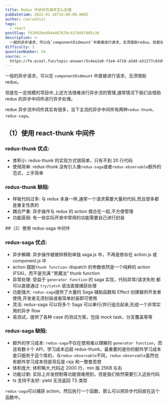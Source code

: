 ```yaml
---
title: Redux 中异步的请求怎么处理
pubDatetime: 2022-01-16T16:00:00.000Z
author: caorushizi
tags:
  - react
postSlug: f010920e494a467678c437dd47885c36
description: >-
  一般的异步请求，可以在`componentDidmount`中直接进⾏请求，⽆须借助redux。但是在⼀定规模的项⽬中,上述⽅法很难进⾏异步流的管理,通常情况下我们会借助redux的异步中间件进⾏异步
difficulty: 3
questionNumber: 54
source: >-
  https://fe.ecool.fun/topic-answer/5c4ea1e0-f1e4-4710-a5dd-e51277c83d9c?orderBy=updateTime&order=desc&tagId=13
---
```


一般的异步请求，可以在 `componentDidmount` 中直接进⾏请求，⽆须借助 redux。

但是在⼀定规模的项⽬中,上述⽅法很难进⾏异步流的管理,通常情况下我们会借助 redux 的异步中间件进⾏异步处理。

redux 异步流中间件其实有很多，当下主流的异步中间件有两种`redux-thunk`、`redux-saga`。

## （1）使用 react-thunk 中间件

### redux-thunk 优点:

- 体积⼩: redux-thunk 的实现⽅式很简单，只有不到 20 ⾏代码
- 使⽤简单: redux-thunk 没有引⼊像`redux-saga`或者`redux-observable`额外的范式，上⼿简单

### redux-thunk 缺陷:

- 样板代码过多: 与 redux 本身⼀样,通常⼀个请求需要⼤量的代码,⽽且很多都是重复性质的
- 耦合严重: 异步操作与 redux 的 action 偶合在⼀起,不⽅便管理
- 功能孱弱: 有⼀些实际开发中常⽤的功能需要⾃⼰进⾏封装

##（2）使用 redux-saga 中间件

### redux-saga 优点:

- 异步解耦: 异步操作被被转移到单独 saga.js 中，不再是掺杂在 action.js 或 component.js 中
- action 摆脱`thunk function`: dispatch 的参数依然是⼀个纯粹的 action (FSA)，⽽不是充满 “⿊魔法” thunk function
- 异常处理: 受益于 `generator function` 的 saga 实现，代码异常/请求失败 都可以直接通过 `try/catch` 语法直接捕获处理
- 功能强⼤: `redux-saga`提供了⼤量的 Saga 辅助函数和 Effect 创建器供开发者使⽤,开发者⽆须封装或者简单封装即可使⽤
- 灵活: redux-saga 可以将多个 Saga 可以串⾏/并⾏组合起来,形成⼀个⾮常实⽤的异步 flow
- 易测试，提供了各种 case 的测试⽅案，包括 mock task，分⽀覆盖等等

### redux-saga 缺陷:

- 额外的学习成本: `redux-saga`不仅在使⽤难以理解的 `generator function`，⽽且有数⼗个 API，学习成本远超 redux-thunk。最重要的是你的额外学习成本是只服务于这个库的，与`redux-observable`不同，`redux-observable`虽然也有额外学习成本但是背后是 rxjs 和⼀整套思想
- 体积庞⼤: 体积略⼤,代码近 2000 ⾏，min 版 25KB 左右
- 功能过剩: 实际上并发控制等功能很难⽤到，但是我们依然需要引⼊这些代码
- ts ⽀持不友好: yield ⽆法返回 TS 类型

`redux-saga`可以捕获 action，然后执行一个函数，那么可以把异步代码放在这个函数中。
